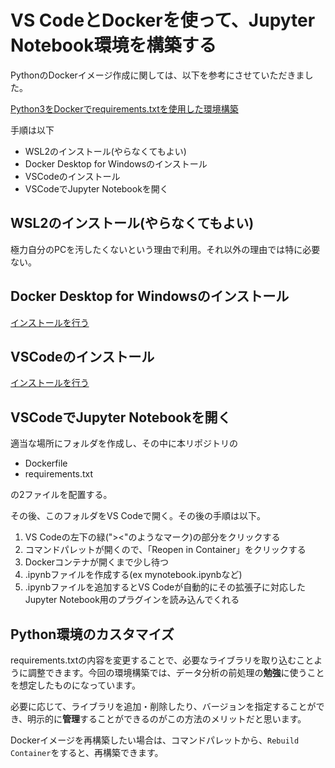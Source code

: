 # VS CodeとDockerを使って、Jupyter Notebook環境を構築する

PythonのDockerイメージ作成に関しては、以下を参考にさせていただきました。

[Python3をDockerでrequirements.txtを使用した環境構築](https://note.com/hiropython/n/n83554165d43c)

手順は以下

- WSL2のインストール(やらなくてもよい)
- Docker Desktop for Windowsのインストール
- VSCodeのインストール
- VSCodeでJupyter Notebookを開く

## WSL2のインストール(やらなくてもよい)

極力自分のPCを汚したくないという理由で利用。それ以外の理由では特に必要ない。

## Docker Desktop for Windowsのインストール

[インストールを行う](https://docs.docker.jp/docker-for-windows/install.html)

## VSCodeのインストール

[インストールを行う](https://www.javadrive.jp/vscode/install/index1.html)

## VSCodeでJupyter Notebookを開く

適当な場所にフォルダを作成し、その中に本リポジトリの

- Dockerfile
- requirements.txt

の2ファイルを配置する。

その後、このフォルダをVS Codeで開く。その後の手順は以下。

1. VS Codeの左下の緑("><"のようなマーク)の部分をクリックする
2. コマンドパレットが開くので、「Reopen in Container」をクリックする
3. Dockerコンテナが開くまで少し待つ
4. .ipynbファイルを作成する(ex mynotebook.ipynbなど)
5. .ipynbファイルを追加するとVS Codeが自動的にその拡張子に対応したJupyter Notebook用のプラグインを読み込んでくれる

## Python環境のカスタマイズ

requirements.txtの内容を変更することで、必要なライブラリを取り込むことように調整できます。今回の環境構築では、データ分析の前処理の**勉強**に使うことを想定したものになっています。

必要に応じて、ライブラリを追加・削除したり、バージョンを指定することができ、明示的に**管理**することができるのがこの方法のメリットだと思います。

Dockerイメージを再構築したい場合は、コマンドパレットから、`Rebuild Container`をすると、再構築できます。
